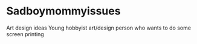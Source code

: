 # Sadboymommyissues
Art design ideas
Young hobbyist art/design person who wants to do some screen printing

